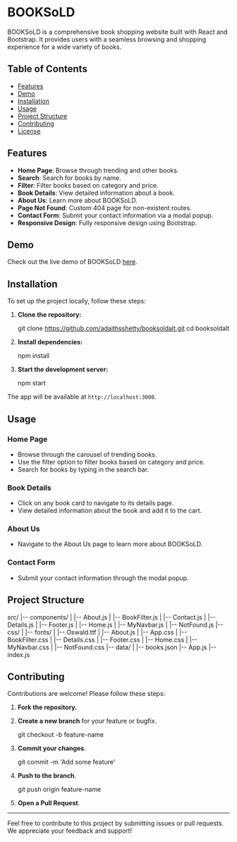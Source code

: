# BOOKSoLD

BOOKSoLD is a comprehensive book shopping website built with React and Bootstrap. It provides users with a seamless browsing and shopping experience for a wide variety of books.

## Table of Contents

- [Features](#features)
- [Demo](#demo)
- [Installation](#installation)
- [Usage](#usage)
- [Project Structure](#project-structure)
- [Contributing](#contributing)
- [License](#license)

## Features

- **Home Page**: Browse through trending and other books.
- **Search**: Search for books by name.
- **Filter**: Filter books based on category and price.
- **Book Details**: View detailed information about a book.
- **About Us**: Learn more about BOOKSoLD.
- **Page Not Found**: Custom 404 page for non-existent routes.
- **Contact Form**: Submit your contact information via a modal popup.
- **Responsive Design**: Fully responsive design using Bootstrap.

## Demo

Check out the live demo of BOOKSoLD [here](https://advaithsshetty.me/booksld/).

## Installation

To set up the project locally, follow these steps:

1. **Clone the repository:**
   
   git clone https://github.com/adaithsshetty/booksoldalt.git
   cd booksoldalt
   

2. **Install dependencies:**
   
   npm install
   

3. **Start the development server:**
   
   npm start
   

The app will be available at `http://localhost:3000`.

## Usage

### Home Page

- Browse through the carousel of trending books.
- Use the filter option to filter books based on category and price.
- Search for books by typing in the search bar.

### Book Details

- Click on any book card to navigate to its details page.
- View detailed information about the book and add it to the cart.

### About Us

- Navigate to the About Us page to learn more about BOOKSoLD.

### Contact Form

- Submit your contact information through the modal popup.

## Project Structure


src/
|-- components/
|   |-- About.js
|   |-- BookFilter.js
|   |-- Contact.js
|   |-- Details.js
|   |-- Footer.js
|   |-- Home.js
|   |-- MyNavbar.js
|   |-- NotFound.js
|-- css/
|   |-- fonts/
|       |-- Oswald.ttf
|   |-- About.js
|   |-- App.css
|   |-- BookFilter.css
|   |-- Details.css
|   |-- Footer.css
|   |-- Home.css
|   |-- MyNavbar.css
|   |-- NotFound.css
|-- data/
|   |-- books.json
|-- App.js
|-- index.js

## Contributing

Contributions are welcome! Please follow these steps:

1. **Fork the repository.**
2. **Create a new branch** for your feature or bugfix.
   
   git checkout -b feature-name
   
3. **Commit your changes**.
   
   git commit -m 'Add some feature'
   
4. **Push to the branch**.
   
   git push origin feature-name
   
5. **Open a Pull Request**.
---

Feel free to contribute to this project by submitting issues or pull requests. We appreciate your feedback and support!

